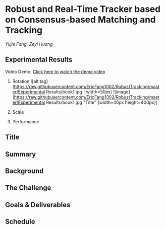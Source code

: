 # **Robust and Real-Time Tracker based on Consensus-based Matching and Tracking**

*Yujie Fang, Zeyi Huang*

## **Experimental Results**
Video Demo: [Click here to watch the demo video](https://youtu.be/qR5i5zhDpw8)

1. Rotation
![alt tag](https://raw.githubusercontent.com/EricFang1002/RobustTracking/master/Experimental Results/book1.jpg | width=50px)
![image](https://raw.githubusercontent.com/EricFang1002/RobustTracking/master/Experimental Results/book1.jpg "Title" {width=40px height=400px})

2. Scale

3. Performance

## **Title**

## **Summary**

## **Background**

## **The Challenge**

## **Goals & Deliverables**

## **Schedule**
